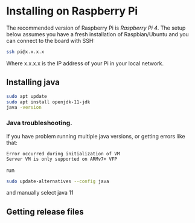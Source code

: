 # Installing on Raspberry Pi
The recommended version of Raspberry Pi is *Raspberry Pi 4*.
The setup below assumes you have a fresh installation of Raspbian/Ubuntu and you can connect to the board with SSH:
```bash
ssh pi@x.x.x.x
```
Where x.x.x.x is the IP address of your Pi in your local network.

## Installing java
```bash
sudo apt update
sudo apt install openjdk-11-jdk
java -version
```

### Java troubleshooting.
If you have problem running multiple java versions, or getting errors like that:
```
Error occurred during initialization of VM
Server VM is only supported on ARMv7+ VFP
```
run
```bash 
sudo update-alternatives --config java
```
and manually select java 11

## Getting release files